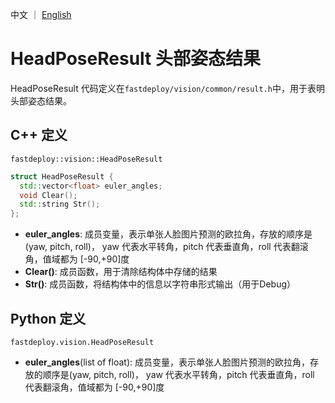中文 ｜ [English](headpose_result.md)
# HeadPoseResult 头部姿态结果

HeadPoseResult 代码定义在`fastdeploy/vision/common/result.h`中，用于表明头部姿态结果。

## C++ 定义

`fastdeploy::vision::HeadPoseResult`

```c++
struct HeadPoseResult {
  std::vector<float> euler_angles;
  void Clear();
  std::string Str();
};
```

- **euler_angles**: 成员变量，表示单张人脸图片预测的欧拉角，存放的顺序是(yaw, pitch, roll)， yaw 代表水平转角，pitch 代表垂直角，roll 代表翻滚角，值域都为 [-90,+90]度
- **Clear()**: 成员函数，用于清除结构体中存储的结果
- **Str()**: 成员函数，将结构体中的信息以字符串形式输出（用于Debug）

## Python 定义

`fastdeploy.vision.HeadPoseResult`

- **euler_angles**(list of float): 成员变量，表示单张人脸图片预测的欧拉角，存放的顺序是(yaw, pitch, roll)， yaw 代表水平转角，pitch 代表垂直角，roll 代表翻滚角，值域都为 [-90,+90]度
